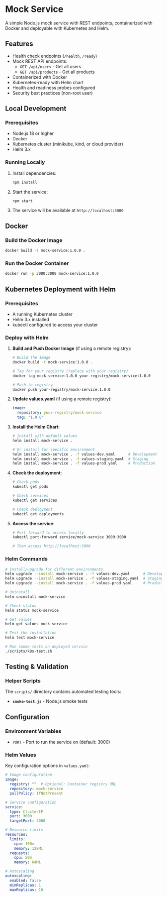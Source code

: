 # Mock Service

A simple Node.js mock service with REST endpoints, containerized with Docker and deployable with Kubernetes and Helm.

## Features

- Health check endpoints (`/health`, `/ready`)
- Mock REST API endpoints:
  - `GET /api/users` - Get all users
  - `GET /api/products` - Get all products
- Containerized with Docker
- Kubernetes-ready with Helm chart
- Health and readiness probes configured
- Security best practices (non-root user)

## Local Development

### Prerequisites

- Node.js 18 or higher
- Docker
- Kubernetes cluster (minikube, kind, or cloud provider)
- Helm 3.x

### Running Locally

1. Install dependencies:
   ```bash
   npm install
   ```

2. Start the service:
   ```bash
   npm start
   ```

3. The service will be available at `http://localhost:3000`

## Docker

### Build the Docker Image

```bash
docker build -t mock-service:1.0.0 .
```

### Run the Docker Container

```bash
docker run -p 3000:3000 mock-service:1.0.0
```

## Kubernetes Deployment with Helm

### Prerequisites

- A running Kubernetes cluster
- Helm 3.x installed
- kubectl configured to access your cluster

### Deploy with Helm

1. **Build and Push Docker Image** (if using a remote registry):
   ```bash
   # Build the image
   docker build -t mock-service:1.0.0 .
   
   # Tag for your registry (replace with your registry)
   docker tag mock-service:1.0.0 your-registry/mock-service:1.0.0
   
   # Push to registry
   docker push your-registry/mock-service:1.0.0
   ```

2. **Update values.yaml** (if using a remote registry):
   ```yaml
   image:
     repository: your-registry/mock-service
     tag: "1.0.0"
   ```

3. **Install the Helm Chart**:
   ```bash
   # Install with default values
   helm install mock-service .
   
   # Or install for specific environment
   helm install mock-service . -f values-dev.yaml      # Development
   helm install mock-service . -f values-staging.yaml  # Staging
   helm install mock-service . -f values-prod.yaml     # Production
   ```

4. **Check the deployment**:
   ```bash
   # Check pods
   kubectl get pods
   
   # Check services
   kubectl get services
   
   # Check deployment
   kubectl get deployments
   ```

5. **Access the service**:
   ```bash
   # Port forward to access locally
   kubectl port-forward service/mock-service 3000:3000
   
   # Then access http://localhost:3000
   ```

### Helm Commands

```bash
# Install/upgrade for different environments
helm upgrade --install mock-service . -f values-dev.yaml      # Development
helm upgrade --install mock-service . -f values-staging.yaml  # Staging
helm upgrade --install mock-service . -f values-prod.yaml     # Production

# Uninstall
helm uninstall mock-service

# Check status
helm status mock-service

# Get values
helm get values mock-service

# Test the installation
helm test mock-service

# Run smoke tests on deployed service
./scripts/k8s-test.sh
```

## Testing & Validation

### Helper Scripts

The `scripts/` directory contains automated testing tools:

- **`smoke-test.js`** - Node.js smoke tests

## Configuration

### Environment Variables

- `PORT` - Port to run the service on (default: 3000)

### Helm Values

Key configuration options in `values.yaml`:

```yaml
# Image configuration
image:
  registry: ""  # Optional: Container registry URL
  repository: mock-service
  pullPolicy: IfNotPresent

# Service configuration
service:
  type: ClusterIP
  port: 3000
  targetPort: 3000

# Resource limits
resources:
  limits:
    cpu: 100m
    memory: 128Mi
  requests:
    cpu: 50m
    memory: 64Mi

# Autoscaling
autoscaling:
  enabled: false
  minReplicas: 1
  maxReplicas: 10
```